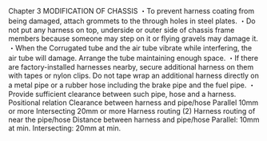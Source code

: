 Chapter 3
MODIFICATION OF CHASSIS
・To prevent harness coating from being damaged, attach grommets to the through holes in
steel plates.
・Do not put any harness on top, underside or outer side of chassis frame members because
someone may step on it or flying gravels may damage it.
・When the Corrugated tube and the air tube vibrate while interfering, the air tube will damage.
Arrange the tube maintaining enough space.
・If there are factory-installed harnesses nearby, secure additional harness on them with tapes
or nylon clips. Do not tape wrap an additional harness directly on a metal pipe or a rubber
hose including the brake pipe and the fuel pipe.
・Provide sufficient clearance between such pipe, hose and a harness.
Positional relation Clearance between harness and pipe/hose
Parallel 10mm or more
Intersecting 20mm or more
Harness routing (2)
Harness routing of near the pipe/hose
Distance between harness and pipe/hose
Parallel: 10mm at min.
Intersecting: 20mm at min.